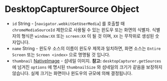 # DesktopCapturerSource Object

* `id` String - [`navigator.webkitGetUserMedia`] 를 호출할 때
  `chromeMediaSourceId` 제한으로 사용될 수 있는 윈도우 또는 화면의 식별자.
  식별자의 형식은 `window:XX` 또는 `screen:XX` 이 될 것 이며, `XX` 는 무작위로
  생성된 숫자입니다.
* `name` String - 윈도우 소스의 이름이 윈도우 제목과 일치하면, 화면 소스는
  `Entire Screen` 또는 `Screen <index>` 으로 명명될 것 입니다.
* `thumbnail` [NativeImage](../native-image.md) - 섬네일 이미지. **참고:**
  `desktopCapturer.getSources` 에 넘겨진 `options` 에 명시된 `thumbnailSize` 와
  섬네일의 크기가 같음을 보장하지 않습니다. 실제 크기는 화면이나 윈도우의 규모에
  의해 결정됩니다.
